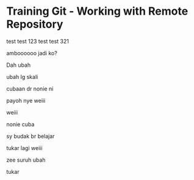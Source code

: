 # Training Git - Working with Remote Repository

test test 123
test test 321

amboooooo jadi ko?

Dah ubah

ubah lg skali

cubaan dr nonie ni

payoh nye weiii

weiii

nonie cuba

sy budak br belajar

tukar lagi weiii

zee suruh ubah

tukar
